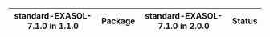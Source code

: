 | standard-EXASOL-7.1.0 in 1.1.0   | Package   | standard-EXASOL-7.1.0 in 2.0.0   | Status   |
|-------------|-----------|-------------|----------|
